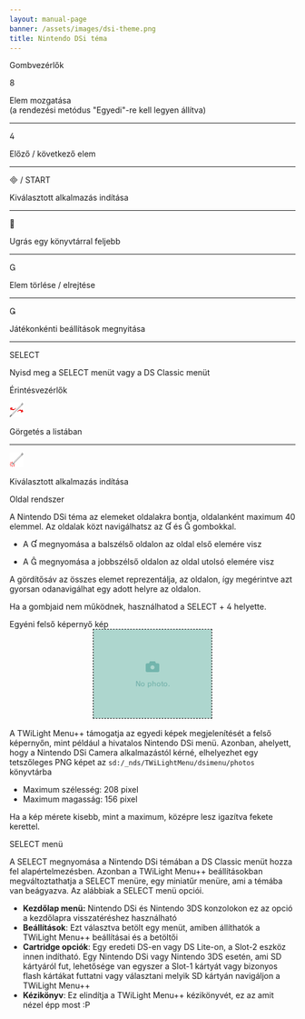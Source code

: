 ```yaml
---
layout: manual-page
banner: /assets/images/dsi-theme.png
title: Nintendo DSi téma
---
```


<div class="section-title">Gombvezérlők</div>
<div class="section-body">
    <div class="button-action-group">
        <p class="button-action button">&#xE079;</p>
        <p class="button-action-text">Elem mozgatása<br>(a rendezési metódus "Egyedi"-re kell legyen állítva)</p>
    </div>
    <hr>
    <div class="button-action-group">
        <p class="button-action button">&#xE07E;</p>
        <p class="button-action-text">Előző / következő elem</p>
    </div>
    <hr>
    <div class="button-action-group">
        <p class="button-action"><span class="button">&#xE000; /</span> START</p>
        <p class="button-action-text">Kiválasztott alkalmazás indítása</p>
    </div>
    <hr>
    <div class="button-action-group">
        <p class="button-action button">&#xE001;</p>
        <p class="button-action-text">Ugrás egy könyvtárral feljebb</p>
    </div>
    <hr>
    <div class="button-action-group">
        <p class="button-action button">&#xE002;</p>
        <p class="button-action-text">Elem törlése / elrejtése</p>
    </div>
    <hr>
    <div class="button-action-group">
        <p class="button-action button">&#xE003;</p>
        <p class="button-action-text">Játékonkénti beállítások megnyitása</p>
    </div>
    <hr>
    <div class="button-action-group">
        <p class="button-action">SELECT</p>
        <p class="button-action-text">Nyisd meg a SELECT menüt vagy a DS Classic menüt</p>
    </div>
</div>

<div class="section-title">Érintésvezérlők</div>
<div class="section-body">
    <div class="button-action-group">
        <p class="button-action"><img src="/assets/images/left-right.png"></p>
        <p class="button-action-text">Görgetés a listában</p>
    </div>
    <hr>
    <div class="button-action-group">
        <p class="button-action"><img src="/assets/images/tap.png"></p>
        <p class="button-action-text">Kiválasztott alkalmazás indítása</p>
    </div>
    <!-- <hr>
    <div>
        <p>
            If the Sort Method is set to "Custom", you can drag the icon up to move it.
        </p>
    </div> -->
</div>

<div class="section-title">Oldal rendszer</div>
<div class="section-body">
    <p>
        A Nintendo DSi téma az elemeket oldalakra bontja, oldalanként maximum 40 elemmel. Az oldalak közt navigálhatsz az &#xE004; és &#xE005; gombokkal.
    </p>
    <ul>
        <li><p>A &#xE004; megnyomása a balszélső oldalon az oldal első elemére visz</p></li>
        <li><p>A &#xE005; megnyomása a jobbszélső oldalon az oldal utolsó elemére visz</p></li>
    </ul>
    <p>
        A gördítősáv az összes elemet reprezentálja, az oldalon, így megérintve azt gyorsan odanavigálhat egy adott helyre az oldalon.
    </p>
    <p>
        Ha a gombjaid nem működnek, használhatod a SELECT + &#xE07E; helyette.
    </p>
</div>

<div class="section-title">Egyéni felső képernyő kép</div>
<div class="section-body">
    <div style="text-align: center;"><img style="border-color: black; border-width: 1px; border-style: dashed;" src="/assets/images/photo-default.png"></div>
    <p>A TWiLight Menu++ támogatja az egyedi képek megjelenítését a felső képernyőn, mint például a hivatalos Nintendo DSi menü. Azonban, ahelyett, hogy a Nintendo DSi Camera alkalmazástól kérné, elhelyezhet egy tetszőleges PNG képet az <code class="language-plaintext wrap">sd:/_nds/TWiLightMenu/dsimenu/photos</code> könyvtárba</p>
    <ul>
        <li>Maximum szélesség: 208 pixel</li>
        <li>Maximum magasság: 156 pixel</li>
    </ul>
    <p>Ha a kép mérete kisebb, mint a maximum, középre lesz igazítva fekete kerettel.</p>
</div>

<div class="section-title">SELECT menü</div>
<div class="section-body">
    <p>
        A SELECT megnyomása a Nintendo DSi témában a DS Classic menüt hozza fel alapértelmezésben. Azonban a TWiLight Menu++ beállításokban megváltoztathatja a SELECT menüre, egy miniatűr menüre, ami a témába van beágyazva. Az alábbiak a SELECT menü opciói.
    </p>
    <ul>
        <li><strong>Kezdőlap menü:</strong> Nintendo DSi és Nintendo 3DS konzolokon ez az opció a kezdőlapra visszatéréshez használható</li>
        <li><strong>Beállítások</strong>: Ezt választva betölt egy menüt, amiben állíthatók a TWiLight Menu++ beállításai és a betöltői</li>
        <li><strong>Cartridge opciók</strong>: Egy eredeti DS-en vagy DS Lite-on, a Slot-2 eszköz innen indítható. Egy Nintendo DSi vagy Nintendo 3DS esetén, ami SD kártyáról fut, lehetősége van egyszer a Slot-1 kártyát vagy bizonyos flash kártákat futtatni vagy választani melyik SD kártyán navigáljon a TWiLight Menu++</li>
        <li><strong>Kézikönyv</strong>: Ez elindítja a TWiLight Menu++ kézikönyvét, ez az amit nézel épp most :P</li>
    </ul>
</div>
